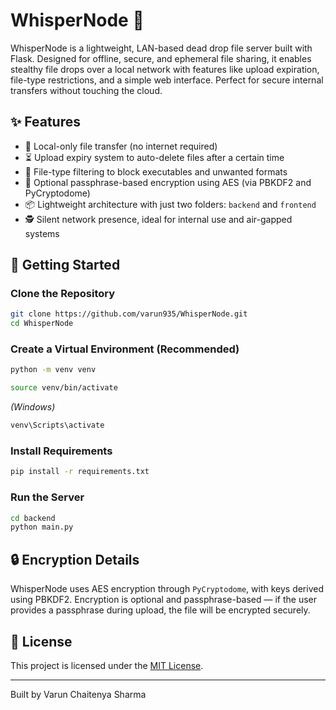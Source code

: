 # WhisperNode 🔐

WhisperNode is a lightweight, LAN-based dead drop file server built with Flask. Designed for offline, secure, and ephemeral file sharing, it enables stealthy file drops over a local network with features like upload expiration, file-type restrictions, and a simple web interface. Perfect for secure internal transfers without touching the cloud.

## ✨ Features

- 📁 Local-only file transfer (no internet required)
- ⏳ Upload expiry system to auto-delete files after a certain time
- 🧹 File-type filtering to block executables and unwanted formats
- 🔐 Optional passphrase-based encryption using AES (via PBKDF2 and PyCryptodome)
- 📦 Lightweight architecture with just two folders: `backend` and `frontend`
- 🕵️ Silent network presence, ideal for internal use and air-gapped systems


## 🚀 Getting Started

### Clone the Repository

```bash
git clone https://github.com/varun935/WhisperNode.git
cd WhisperNode
```

### Create a Virtual Environment (Recommended)

```bash
python -m venv venv
```

```bash
source venv/bin/activate
```

*(Windows)*

```bash
venv\Scripts\activate
```

### Install Requirements

```bash
pip install -r requirements.txt
```

### Run the Server

```bash
cd backend
python main.py
```

## 🔒 Encryption Details

WhisperNode uses AES encryption through `PyCryptodome`, with keys derived using PBKDF2. Encryption is optional and passphrase-based — if the user provides a passphrase during upload, the file will be encrypted securely.

## 🧾 License

This project is licensed under the [MIT License](LICENSE).

---

Built by Varun Chaitenya Sharma
```
